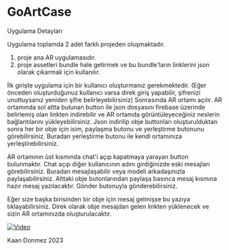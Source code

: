 # GoArtCase

Uygulama Detayları

Uygulama toplamda 2 adet farklı projeden oluşmaktadır.
1. proje ana AR uygulamasıdır.
2. proje assetleri bundle hale getirmek ve bu bundle'ların linklerini json olarak çıkarmak için kullanılır.

İlk girişte uygulama için bir kullanıcı oluşturmanız gerekmektedir. (Eğer önceden oluşturduğunuz kullanıcı varsa direk giriş yapabilir, şifrenizi unuttuysanız yeniden şifre belirleyebilirsiniz)
Sonrasında AR ortamı açılır. AR ortamında sol altta bulunan button ile json dosyasını firebase üzerinde belirlemiş olan linkten indirebilir ve AR ortamda görüntüleyeceğiniz neslerin bağlantılarını yükleyebilirsiniz.
Json indirilip obje buttonları oluşturulduktan sonra her bir obje için isim, paylaşma butonu ve yerleştirme butonunu görebilirsiniz.
Buradan yerleştirme butonu ile kendi ortamınıza yerleştirebilirsiniz.

AR ortamının üst kısmında chat'i açıp kapatmaya yarayan button bulunmaktır. Chat açıp diğer kullanıcının adını girdiğinizde eski mesajları görebilirsiniz.
Buradan mesajlaşabilir veya modeli arkadaşınızla paylaşabilirsiniz. Alttaki obje butonlarından paylaşa basınca mesaj kısmına hazır mesaj yazılacaktır. Gönder butonuyla gönderebilirsiniz.

Eğer size başka birisinden bir obje için mesaj gelmişse bu yazıya tıklayabilirsiniz. Direk olarak obje mesajdan gelen linkten yüklenecek ve sizin AR ortamınızda oluşturulacaktır.

[![Video](https://img.youtube.com/vi/s9VSHt_4EbU/0.jpg)](https://www.youtube.com/watch?v=Ys9VSHt_4EbU)

Kaan Donmez 2023
